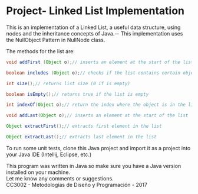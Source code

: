 # Project- Linked List Implementation

This is an implementation of a Linked List, a useful data structure, using nodes and the inheritance concepts of Java.--
This implementation uses the NullObject Pattern in NullNode class.

The methods for the list are:

```java
void addFirst (Object o);// inserts an element at the start of the list

boolean includes (Object o);// checks if the list contains certain object

int size();// returns list size (0 if is empty)

boolean isEmpty();// returns true if the list is empty

int indexOf(Object o);// return the index where the object is in the list

void addLast(Object o);// inserts an element at the start of the list

Object extractFirst();// extracts first element in the list

Object extractLast();// extracts last element in the list
```

To run some unit tests, clone this Java project and import it as a project into your Java IDE (Intellij, Eclipse, etc.)

This program was written in Java so make sure you have a Java version installed on your machine.  
Let me know any comments or suggestions.  
CC3002 - Metodologías de Diseño y Programación - 2017  
